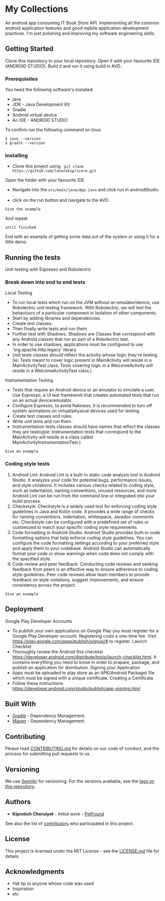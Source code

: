 # My Collections 

An android app consuming IT Book Store API. Implementing all the common android application features and good mpbile application development practices. I'm just polishing and improving my software engineering skills.

## Getting Started

Clone this repository to your local repository. Open it with your favourite IDE (ANDROID STUDIO). Build it and run it using build in AVD..

### Prerequisites

You need the following software's installed:
- java
- JDK - Java Development Kit
- Gradle
- Android virtual device
- An IDE - ANDROID STUDIO

To confirm run the following command on linux
```
$ java --version
$ gradle --version
```

### Installing

* Clone this project using ``` git clone https://github.com/lanarokip/score.git```

Open the folder with your favourite IDE.
* Navigate into the ``` src/main/java/App.java ``` and click run in androidStudio .
* click on the run button and navigate to the AVD .

```
Give the example
```

And repeat

```
until finished
```

End with an example of getting some data out of the system or using it for a little demo

## Running the tests

Unit testing with Espresso and Robolectric

### Break down into end to end tests

Local Testing 
- To run local tests which run on the JVM without an emulator/device, use Robolectric unit testing framework. With Robolectric, we will test the behaviours of a particular component in isolation of other components.
- Start by adding libraries and dependencies.
- Create test classes.
- Then finally write tests and run them.
- Further test with Shadows. Shadows are Classes that correspond with any Android classes that run as part of a Robolectric test.
- In order to use shadows, applications must be configured to use 'org.apache.http.legacy' library.
- Unit tests classes should reflect the activity whose logic they're testing. (ie: Tests meant to cover logic present in MainActivity will reside in a MainActivityTest class. Tests covering logic in a WelcomeActivity will reside in a WelcomeActivityTest class.)

Instrumentation Testing
- Tests that require an Android device or an emulator to simulate a user. Use Espresso, a UI test framework that creates automated tests that run on an actual device/emulator.
- Configure Espresso, to avoid flakiness, it is recommended to turn off system animations on virtual/physical devices used for testing.
- Create test classes and rules.
- Write unit tests and run them.
- Instrumentation tests classes should have names that reflect the classes they are testing(ie: Instrumentation tests that correspond to the MainActivity will reside in a class called MainActivityInstrumentationTest.)
```
Give an example
```

### Coding style tests

1. Android Lint: Android Lint is a built-in static code analysis tool in Android Studio. It analyzes your code for potential bugs, performance issues, and style violations. It includes various checks related to coding style, such as indentation, naming conventions, unused resources, and more. Android Lint can be run from the command line or integrated into your build process.
2. Checkstyle: Checkstyle is a widely used tool for enforcing coding style guidelines in Java and Kotlin code. It provides a wide range of checks for naming conventions, indentation, whitespace, Javadoc comments etc. Checkstyle can be configured with a predefined set of rules or customized to match your specific coding style requirements.  
3. Code formatting in Android Studio: Android Studio provides built-in code formatting options that help enforce coding style guidelines.  You can configure the code formatting settings according to your preferred style and apply them to your codebase. Android Studio can automatically format your code or show warnings when code does not comply with the specified style.
4. Code review and peer feedback: Conducting code reviews and seeking feedback from peers is an effective way to ensure adherence to coding style guidelines. Peer code reviews allow team members to provide feedback on style violations, suggest improvements, and ensure consistency across the project. 

```
Give an example
```

## Deployment

Google Play Developer Accounts
- To publish your own applications on Google Play you must register for a Google Play Developer account. Registering costs a one-time fee. Visit https://play.google.com/apps/publish/signup/# to register.
Launch Checklist
- Thoroughly review the Android this checklist https://developer.android.com/distribute/tools/launch-checklist.html. It contains everything you need to know in order to prapare, package, and publish an application for distribution.
Signing your Application
- Apps must be uploaded to play store as an APK(Android Package) file which must be signed with a unique certificate.
Creating a Certificate
- Follow these instructions https://developer.android.com/studio/publish/app-signing.html 

## Built With

* [Gradle](https://gradle.org/) - Dependency Management.
* [Maven](https://maven.apache.org/) - Dependency Management.

## Contributing

Please read [CONTRIBUTING.md](https://gist.github.com/PurpleBooth/b24679402957c63ec426) for details on our code of conduct, and the process for submitting pull requests to us.

## Versioning

We use [SemVer](http://semver.org/) for versioning. For the versions available, see the [tags on this repository](https://github.com/your/project/tags). 

## Authors

* **Kiprotich Cheruiyot** - *Initial work* - [PetFound](https://github.com/aboiyon/PetFound)

See also the list of [contributors](https://github.com/your/project/contributors) who participated in this project.

## License

This project is licensed under the MIT License - see the [LICENSE.md](LICENSE.md) file for details

## Acknowledgments

* Hat tip to anyone whose code was used
* Inspiration
* etc
